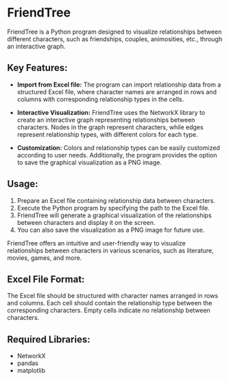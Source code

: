 # FriendTree
FriendTree is a Python program designed to visualize relationships between different characters, such as friendships, couples, animosities, etc., through an interactive graph.

## Key Features:

- **Import from Excel file:** The program can import relationship data from a structured Excel file, where character names are arranged in rows and columns with corresponding relationship types in the cells.

- **Interactive Visualization:** FriendTree uses the NetworkX library to create an interactive graph representing relationships between characters. Nodes in the graph represent characters, while edges represent relationship types, with different colors for each type.

- **Customization:** Colors and relationship types can be easily customized according to user needs. Additionally, the program provides the option to save the graphical visualization as a PNG image.

## Usage:

1. Prepare an Excel file containing relationship data between characters.
2. Execute the Python program by specifying the path to the Excel file.
3. FriendTree will generate a graphical visualization of the relationships between characters and display it on the screen.
4. You can also save the visualization as a PNG image for future use.

FriendTree offers an intuitive and user-friendly way to visualize relationships between characters in various scenarios, such as literature, movies, games, and more.

## Excel File Format:

The Excel file should be structured with character names arranged in rows and columns. Each cell should contain the relationship type between the corresponding characters. Empty cells indicate no relationship between characters.


## Required Libraries:

- NetworkX
- pandas
- matplotlib
